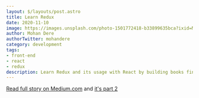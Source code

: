 ```yaml
---
layout: $/layouts/post.astro
title: Learn Redux
date: 2020-11-10
image: https://images.unsplash.com/photo-1501772418-b33899635bca?ixid=MnwxMjA3fDB8MHxwaG90by1wYWdlfHx8fGVufDB8fHx8&ixlib=rb-1.2.1&auto=format&fit=crop&w=1650&q=80
author: Mohan Dere
authorTwitter: mohandere
category: development
tags:
- front-end
- react
- redux
description: Learn Redux and its usage with React by building books finder app. This tutorial is broadly divided into 2 parts – In the first part (this post), we’ll learn Redux and its core concepts while in the second, we’ll learn how to manage state across an entire React application efficiently by building an actual application (Books finder app) using Redux.
---
```


[Read full story on Medium.com](https://blog.flexiple.com/learn-redux-and-its-usage-with-react-by-building-books-finder-app/) and [it's part 2](https://blog.flexiple.com/building-a-books-finder-app-using-react-and-redux/)
